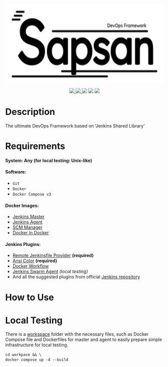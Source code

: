 <p align="center"><img src="img/logo.svg" height="250"></p>
<p align="center">
    <a href="https://groovy-lang.org">
        <img src="https://img.shields.io/badge/runs%20on-Groovy-ffa">
    </a>
    <a href="https://www.jenkins.io">
        <img src="https://img.shields.io/badge/runs%20by-Jenkins-fef">
    </a>
    <a><img src="https://img.shields.io/badge/platform-Unix-aff"></a>
    <a><img src="https://img.shields.io/tokei/lines/github/egortrue/Sapsan"></a>
    <a><img src="https://img.shields.io/github/repo-size/egortrue/Sapsan"></a>
</p>

# Description

The ultimate DevOps Framework based on 'Jenkins Shared Library'

# Requirements

#### System: Any (for local testing: Unix-like)

#### Software:

- `Git`
- `Docker`
- `Docker Compose v3`

#### Docker Images:

- [Jenkins Master](https://hub.docker.com/r/jenkins/jenkins)
- [Jenkins Agent](https://hub.docker.com/r/jenkins/agent)
- [SCM Manager](https://hub.docker.com/r/scmmanager/scm-manager)
- [Docker In Docker](https://hub.docker.com/_/docker)

#### Jenkins Plugins:

- [Remote Jenkinsfile Provider](https://plugins.jenkins.io/remote-file/) **(required)**
- [Ansi Color](https://plugins.jenkins.io/ansicolor/) **(required)**
- [Docker Workflow](https://plugins.jenkins.io/docker-workflow/)
- [Jenkins Swarm Agent](https://plugins.jenkins.io/swarm/) _(local testing)_
- And all the suggested plugins from
  official [Jenkins repository](https://github.com/jenkinsci/jenkins/blob/master/core/src/main/resources/jenkins/install/platform-plugins.json)

# How to Use

# Local Testing

There is a [workspace](workspace) folder with the necessary files,
such as Docker Compose file and Dockerfiles for master and agent
to easily prepare simple infrastructure for local
testing.

```shell
cd workpace && \
docker compose up -d --build
```

